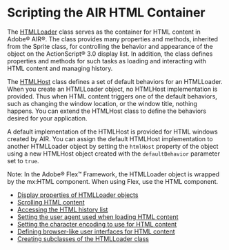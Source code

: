 # Scripting the AIR HTML Container

The
[HTMLLoader](https://help.adobe.com/en_US/FlashPlatform/reference/actionscript/3/flash/html/HTMLLoader.html)
class serves as the container for HTML content in Adobe® AIR®. The class
provides many properties and methods, inherited from the Sprite class, for
controlling the behavior and appearance of the object on the ActionScript® 3.0
display list. In addition, the class defines properties and methods for such
tasks as loading and interacting with HTML content and managing history.

The
[HTMLHost](https://help.adobe.com/en_US/FlashPlatform/reference/actionscript/3/flash/html/HTMLHost.html)
class defines a set of default behaviors for an HTMLLoader. When you create an
HTMLLoader object, no HTMLHost implementation is provided. Thus when HTML
content triggers one of the default behaviors, such as changing the window
location, or the window title, nothing happens. You can extend the HTMLHost
class to define the behaviors desired for your application.

A default implementation of the HTMLHost is provided for HTML windows created by
AIR. You can assign the default HTMLHost implementation to another HTMLLoader
object by setting the `htmlHost` property of the object using a new HTMLHost
object created with the `defaultBehavior` parameter set to `true`.

Note: In the Adobe® Flex™ Framework, the HTMLLoader object is wrapped by the
mx:HTML component. When using Flex, use the HTML component.

- [Display properties of HTMLLoader objects](./display-properties-of-htmlloader-objects.md)
- [Scrolling HTML content](./scrolling-html-content.md)
- [Accessing the HTML history list](./accessing-the-html-history-list.md)
- [Setting the user agent used when loading HTML content](./setting-the-user-agent-when-loading-html-content.md)
- [Setting the character encoding to use for HTML content](./setting-the-character-encoding-to-use-for-html-content.md)
- [Defining browser-like user interfaces for HTML content](./defining-browser-like-user-interfaces-for-html-content.md)
- [Creating subclasses of the HTMLLoader class](./creating-subclasses-of-the-htmlloader-class.md)
